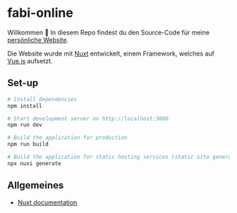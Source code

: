 # fabi-online

Willkommen 👋 In diesem Repo findest du den Source-Code für meine [persönliche Website](www.fabi-online.de).

Die Website wurde mit [Nuxt](https://github.com/nuxt) entwickelt, einem Framework, welches auf [Vue.js](https://github.com/vuejs) aufsetzt.

## Set-up

```bash
# Install dependencies
npm install

# Start development server on http://localhost:3000
npm run dev

# Build the application for production
npm run build

# Build the application for static hosting services (static site generation)
npx nuxi generate
```

## Allgemeines

- [Nuxt documentation](https://nuxt.com/docs/getting-started/introduction)
